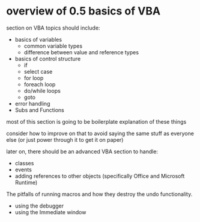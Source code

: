 # overview of 0.5 basics of VBA

section on VBA topics should include:

- basics of variables
  - common variable types
  - difference between value and reference types
- basics of control structure
  - if
  - select case
  - for loop
  - foreach loop
  - do/while loops
  - goto
- error handling
- Subs and Functions

most of this section is going to be boilerplate explanation of these things

consider how to improve on that to avoid saying the same stuff as everyone else (or just power through it to get it on paper)

later on, there should be an advanced VBA section to handle:

- classes
- events
- adding references to other objects (specifically Office and Microsoft Runtime)

The pitfalls of running macros and how they destroy the undo functionality.

- using the debugger
- using the Immediate window
